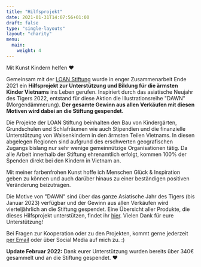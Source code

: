 ```yaml
---
title: "Hilfsprojekt"
date: 2021-01-31T14:07:56+01:00
draft: false
type: "single-layouts"
layout: "charity"
menu:
  main:
    weight: 4
---
```


Mit Kunst Kindern helfen ❤️

Gemeinsam mit der [LOAN Stiftung](https://loan-stiftung.de) wurde in enger Zusammenarbeit Ende 2021 ein **Hilfsprojekt zur Unterstützung und Bildung für die ärmsten Kinder Vietnams** ins Leben gerufen. Inspiriert durch das asiatische Neujahr des Tigers 2022, entstand für diese Aktion die Illustrationsreihe "DAWN" (Morgendämmerung). **Der gesamte Gewinn aus allen Verkäufen mit diesen Motiven wird dabei an die Stiftung gespendet.**

Die Projekte der LOAN Stiftung beinhalten den Bau von Kindergärten, Grundschulen und Schlafräumen wie auch Stipendien und die finanzielle Unterstützung von Waisenkindern in den ärmsten Teilen Vietnams. In diesen abgelegen Regionen sind aufgrund des erschwerten geografischen Zugangs bislang nur sehr wenige gemeinnützige Organisationen tätig.
Da alle Arbeit innerhalb der Stiftung ehrenamtlich erfolgt, kommen 100% der Spenden direkt bei den Kindern in Vietnam an.

Mit meiner farbenfrohen Kunst hoffe ich Menschen Glück & Inspiration geben zu können und auch darüber hinaus zu einer beständigen positiven Veränderung beizutragen.

Die Motive von "DAWN" sind über das ganze Asiatische Jahr des Tigers (bis Januar 2023) verfügbar und der Gewinn aus allen Verkäufen wird vierteljährlich an die Stiftung gespendet. Eine Übersicht aller Produkte, die dieses Hilfsprojekt unterstützen, findet ihr [hier](/shop/art-for-charity). Vielen Dank für eure Unterstützung! 

Bei Fragen zur Kooperation oder zu den Projekten, kommt gerne jederzeit [per Email](mailto:seraphinearts@gmail.com) oder über Social Media auf mich zu. :)

**Update Februar 2022:** Dank eurer Unterstützung wurden bereits über 340€ gesammelt und an die Stiftung gespendet. ❤️